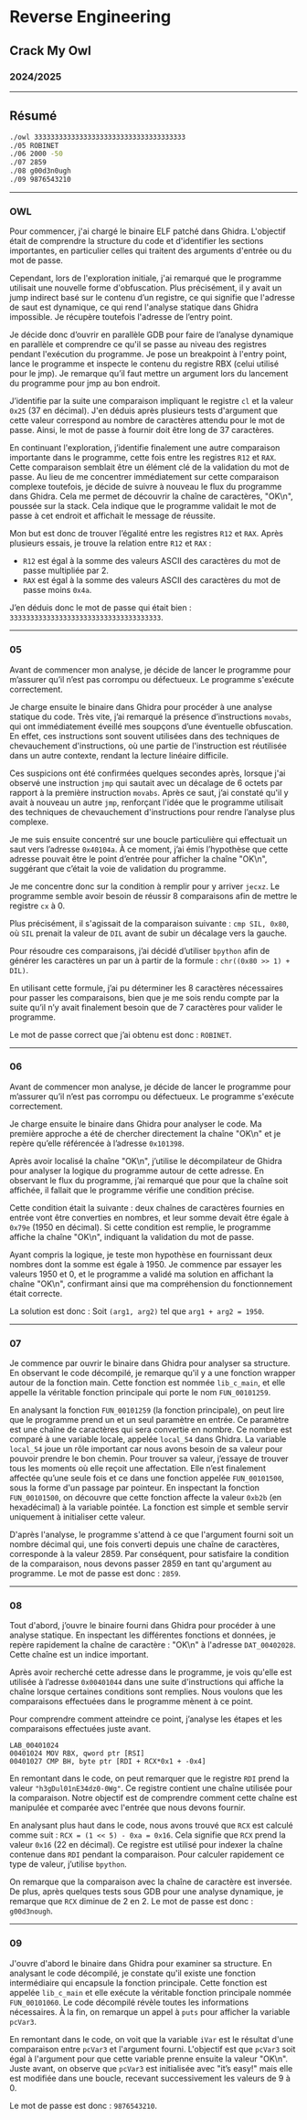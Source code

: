
# Reverse Engineering
## Crack My Owl

### 2024/2025

---

## Résumé

```bash
./owl 3333333333333333333333333333333333333 
./05 ROBINET 
./06 2000 -50
./07 2859 
./08 g00d3n0ugh 
./09 9876543210
```

---

### OWL

Pour commencer, j'ai chargé le binaire ELF patché dans Ghidra. L'objectif était de comprendre la structure du code et d'identifier les sections importantes, en particulier celles qui traitent des arguments d'entrée ou du mot de passe.

Cependant, lors de l'exploration initiale, j'ai remarqué que le programme utilisait une nouvelle forme d'obfuscation. Plus précisément, il y avait un jump indirect basé sur le contenu d’un registre, ce qui signifie que l'adresse de saut est dynamique, ce qui rend l'analyse statique dans Ghidra impossible. Je récupère toutefois l'adresse de l’entry point.

Je décide donc d’ouvrir en parallèle GDB pour faire de l’analyse dynamique en parallèle et comprendre ce qu'il se passe au niveau des registres pendant l'exécution du programme. Je pose un breakpoint à l'entry point, lance le programme et inspecte le contenu du registre RBX (celui utilisé pour le jmp). Je remarque qu’il faut mettre un argument lors du lancement du programme pour jmp au bon endroit.

J’identifie par la suite une comparaison impliquant le registre `cl` et la valeur `0x25` (37 en décimal). J'en déduis après plusieurs tests d'argument que cette valeur correspond au nombre de caractères attendu pour le mot de passe. Ainsi, le mot de passe à fournir doit être long de 37 caractères.

En continuant l'exploration, j’identifie finalement une autre comparaison importante dans le programme, cette fois entre les registres `R12` et `RAX`. Cette comparaison semblait être un élément clé de la validation du mot de passe. Au lieu de me concentrer immédiatement sur cette comparaison complexe toutefois, je décide de suivre à nouveau le flux du programme dans Ghidra. Cela me permet de découvrir la chaîne de caractères, "OK\n", poussée sur la stack. Cela indique que le programme validait le mot de passe à cet endroit et affichait le message de réussite.

Mon but est donc de trouver l’égalité entre les registres `R12` et `RAX`. Après plusieurs essais, je trouve la relation entre `R12` et `RAX` :
- `R12` est égal à la somme des valeurs ASCII des caractères du mot de passe multipliée par 2.
- `RAX` est égal à la somme des valeurs ASCII des caractères du mot de passe moins `0x4a`.

J’en déduis donc le mot de passe qui était bien : `3333333333333333333333333333333333333`.

---

### 05

Avant de commencer mon analyse, je décide de lancer le programme pour m’assurer qu’il n’est pas corrompu ou défectueux. Le programme s'exécute correctement.

Je charge ensuite le binaire dans Ghidra pour procéder à une analyse statique du code. Très vite, j’ai remarqué la présence d’instructions `movabs`, qui ont immédiatement éveillé mes soupçons d’une éventuelle obfuscation. En effet, ces instructions sont souvent utilisées dans des techniques de chevauchement d'instructions, où une partie de l'instruction est réutilisée dans un autre contexte, rendant la lecture linéaire difficile.

Ces suspicions ont été confirmées quelques secondes après, lorsque j'ai observé une instruction `jmp` qui sautait avec un décalage de 6 octets par rapport à la première instruction `movabs`. Après ce saut, j’ai constaté qu'il y avait à nouveau un autre `jmp`, renforçant l'idée que le programme utilisait des techniques de chevauchement d'instructions pour rendre l’analyse plus complexe.

Je me suis ensuite concentré sur une boucle particulière qui effectuait un saut vers l’adresse `0x40104a`. À ce moment, j’ai émis l’hypothèse que cette adresse pouvait être le point d’entrée pour afficher la chaîne "OK\n", suggérant que c’était la voie de validation du programme.

Je me concentre donc sur la condition à remplir pour y arriver `jecxz`. Le programme semble avoir besoin de réussir 8 comparaisons afin de mettre le registre `cx` à 0.

Plus précisément, il s'agissait de la comparaison suivante : `cmp SIL, 0x80`, où `SIL` prenait la valeur de `DIL` avant de subir un décalage vers la gauche.

Pour résoudre ces comparaisons, j’ai décidé d’utiliser `bpython` afin de générer les caractères un par un à partir de la formule : `chr((0x80 >> 1) + DIL)`.

En utilisant cette formule, j’ai pu déterminer les 8 caractères nécessaires pour passer les comparaisons, bien que je me sois rendu compte par la suite qu’il n’y avait finalement besoin que de 7 caractères pour valider le programme.

Le mot de passe correct que j’ai obtenu est donc : `ROBINET`.

---

### 06

Avant de commencer mon analyse, je décide de lancer le programme pour m’assurer qu’il n’est pas corrompu ou défectueux. Le programme s'exécute correctement.

Je charge ensuite le binaire dans Ghidra pour analyser le code. Ma première approche a été de chercher directement la chaîne "OK\n" et je repère qu’elle référencée à l’adresse `0x101398`.

Après avoir localisé la chaîne "OK\n", j’utilise le décompilateur de Ghidra pour analyser la logique du programme autour de cette adresse. En observant le flux du programme, j’ai remarqué que pour que la chaîne soit affichée, il fallait que le programme vérifie une condition précise.

Cette condition était la suivante : deux chaînes de caractères fournies en entrée vont être converties en nombres, et leur somme devait être égale à `0x79e` (1950 en décimal). Si cette condition est remplie, le programme affiche la chaîne "OK\n", indiquant la validation du mot de passe.

Ayant compris la logique, je teste mon hypothèse en fournissant deux nombres dont la somme est égale à 1950. Je commence par essayer les valeurs 1950 et 0, et le programme a validé ma solution en affichant la chaîne "OK\n", confirmant ainsi que ma compréhension du fonctionnement était correcte.

La solution est donc : Soit `(arg1, arg2)` tel que `arg1 + arg2 = 1950`.

---

### 07

Je commence par ouvrir le binaire dans Ghidra pour analyser sa structure. En observant le code décompilé, je remarque qu'il y a une fonction wrapper autour de la fonction main. Cette fonction est nommée `lib_c_main`, et elle appelle la véritable fonction principale qui porte le nom `FUN_00101259`.

En analysant la fonction `FUN_00101259` (la fonction principale), on peut lire que le programme prend un et un seul paramètre en entrée. Ce paramètre est une chaîne de caractères qui sera convertie en nombre. Ce nombre est comparé à une variable locale, appelée `local_54` dans Ghidra. La variable `local_54` joue un rôle important car nous avons besoin de sa valeur pour pouvoir prendre le bon chemin. Pour trouver sa valeur, j’essaye de trouver tous les moments où elle reçoit une affectation. Elle n’est finalement affectée qu’une seule fois et ce dans une fonction appelée `FUN_00101500`, sous la forme d'un passage par pointeur. En inspectant la fonction `FUN_00101500`, on découvre que cette fonction affecte la valeur `0xb2b` (en hexadécimal) à la variable pointée. La fonction est simple et semble servir uniquement à initialiser cette valeur.

D'après l'analyse, le programme s'attend à ce que l'argument fourni soit un nombre décimal qui, une fois converti depuis une chaîne de caractères, corresponde à la valeur 2859. Par conséquent, pour satisfaire la condition de la comparaison, nous devons passer 2859 en tant qu'argument au programme. Le mot de passe est donc : `2859`.

---

### 08

Tout d'abord, j’ouvre le binaire fourni dans Ghidra pour procéder à une analyse statique. En inspectant les différentes fonctions et données, je repère rapidement la chaîne de caractère : "OK\n" à l'adresse `DAT_00402028`. Cette chaîne est un indice important.

Après avoir recherché cette adresse dans le programme, je vois qu'elle est utilisée à l’adresse `0x00401044` dans une suite d'instructions qui affiche la chaîne lorsque certaines conditions sont remplies. Nous voulons que les comparaisons effectuées dans le programme mènent à ce point.

Pour comprendre comment atteindre ce point, j’analyse les étapes et les comparaisons effectuées juste avant.

```assembly
LAB_00401024 
00401024 MOV RBX, qword ptr [RSI] 
00401027 CMP BH, byte ptr [RDI + RCX*0x1 + -0x4]
```

En remontant dans le code, on peut remarquer que le registre `RDI` prend la valeur `"h3gDul01nE34dz0-0Wg"`. Ce registre contient une chaîne utilisée pour la comparaison. Notre objectif est de comprendre comment cette chaîne est manipulée et comparée avec l'entrée que nous devons fournir.

En analysant plus haut dans le code, nous avons trouvé que `RCX` est calculé comme suit : `RCX = (1 << 5) - 0xa = 0x16`. Cela signifie que `RCX` prend la valeur `0x16` (22 en décimal). Ce registre est utilisé pour indexer la chaîne contenue dans `RDI` pendant la comparaison. Pour calculer rapidement ce type de valeur, j’utilise `bpython`.

On remarque que la comparaison avec la chaîne de caractère est inversée. De plus, après quelques tests sous GDB pour une analyse dynamique, je remarque que `RCX` diminue de 2 en 2. Le mot de passe est donc : `g00d3nough`.

---

### 09

J'ouvre d'abord le binaire dans Ghidra pour examiner sa structure. En analysant le code décompilé, je constate qu'il existe une fonction intermédiaire qui encapsule la fonction principale. Cette fonction est appelée `lib_c_main` et elle exécute la véritable fonction principale nommée `FUN_00101060`. Le code décompilé révèle toutes les informations nécessaires. À la fin, on remarque un appel à `puts` pour afficher la variable `pcVar3`.

En remontant dans le code, on voit que la variable `iVar` est le résultat d'une comparaison entre `pcVar3` et l'argument fourni. L'objectif est que `pcVar3` soit égal à l'argument pour que cette variable prenne ensuite la valeur "OK\n". Juste avant, on observe que `pcVar3` est initialisée avec "it’s easy!" mais elle est modifiée dans une boucle, recevant successivement les valeurs de 9 à 0.

Le mot de passe est donc : `9876543210`.
